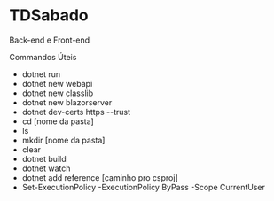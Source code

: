 # TDSabado
Back-end e Front-end
 
 Commandos Úteis

- dotnet run
- dotnet new webapi
- dotnet new classlib
- dotnet new blazorserver
- dotnet dev-certs https --trust
- cd [nome da pasta]
- ls
- mkdir [nome da pasta]
- clear
- dotnet build
- dotnet watch
- dotnet add reference [caminho pro csproj]
- Set-ExecutionPolicy -ExecutionPolicy ByPass -Scope CurrentUser